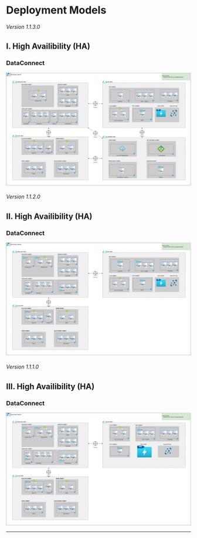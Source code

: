 # Deployment Models

###### Version 1.1.3.0

## I. High Availibility (HA)

### DataConnect

![ha_dataconnect](imgs/Deployment_HA_offer3_infra_v1.1.3.png "")

###### Version 1.1.2.0

## II. High Availibility (HA)

### DataConnect

![ha_dataconnect](imgs/Deployment_HA_offer3_infra_v1.1.2.png "")

###### Version 1.1.1.0

## III. High Availibility (HA)

### DataConnect

![ha_dataconnect](imgs/Deployment_HA_offer3_infra_v1.1.1.png "")


---